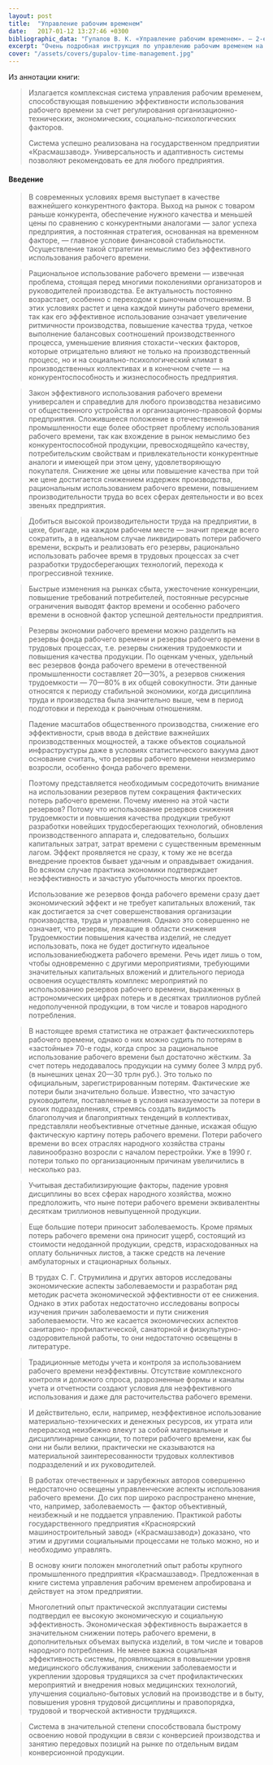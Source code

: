 ```yaml
---
layout: post
title:  "Управление рабочим временем"
date:   2017-01-12 13:27:46 +0300
bibliographic_data: "Гупалов В. К. «Управление рабочим временем». — 2-е изд., перераб. и доп. — М.: Финансы и статистика, 1998. — 240 с."
excerpt: "Очень подробная инструкция по управлению рабочим временем на предприятии. Для хозяйственных руководителей, экономистов, социологов, специалистов по управлению персоналом."
cover: "/assets/covers/gupalov-time-management.jpg"
---
```


Из аннотации книги:

> Излагается комплексная система управления рабочим временем, способствующая повышению эффективности использования рабочего времени за счет регулирования организационно-технических, экономических, социально-психологических факторов.
>
> Система успешно реализована на государственном предприятии «Красмашзавод». Универсальность и адаптивность системы позволяют рекомендовать ее для любого предприятия.

#### Введение

> В современных условиях время выступает в качестве важнейшего конкурентного фактора. Выход на рынок с товаром раньше конкурента, обеспечение нужного качества и меньшей цены по сравнению с конкурентными аналогами — залог успеха предприятия, а постоянная стратегия, основанная на временном факторе, — главное условие финансовой стабильности. Осуществление такой стратегии немыслимо без эффективного использования рабочего времени.

> Рациональное использование рабочего времени — извечная проблема, стоящая перед многими поколениями организаторов и руководителей производства. Ее актуальность постоянно возрастает, особенно с переходом к рыночным отношениям. В этих условиях растет и цена каждой минуты рабочего времени, так как его эффективное использование означает увеличение ритмичности производства, повышение качества труда, четкое выполнение балансовых соотношений производственного процесса, уменьшение влияния стохасти¬ческих факторов, которые отрицательно влияют не только на производственный процесс, но и на социально-психологический климат в производственных коллективах и в конечном счете — на конкурентоспособность и жизнеспособность предприятия.

> Закон эффективного использования рабочего времени универсален и справедлив для любого производства независимо от общественного устройства и организационно-правовой формы предприятия. Сложившееся положение в отечественной промышленности еще более обостряет проблему использования рабочего времени, так как вхождение в рынок немыслимо без конкурентоспособной продукции, превосходящейпо качеству, потребительским свойствам и привлекательности конкурентные аналоги и имеющей при этом цену, удовлетворяющую покупателя. Снижение же цены или повышение качества при той же цене достигается снижением издержек производства, рациональным использованием рабочего времени, повышением производительности труда во всех сферах деятельности и во всех звеньях предприятия.

> Добиться высокой производительности труда на предприятии, в цехе, бригаде, на каждом рабочем месте — значит прежде всего сократить, а в идеальном случае ликвидировать потери рабочего времени, вскрыть и реализовать его резервы, рационально использовать рабочее время в трудовых процессах за счет разработки трудосберегающих технологий, перехода к прогрессивной технике.

> Быстрые изменения на рынках сбыта, ужесточение конкуренции, повышение требований потребителей, постоянные ресурсные ограничения выводят фактор времени и особенно рабочего времени в основной фактор успешной деятельности предприятия.

> Резервы экономии рабочего времени можно разделить на резервы фонда рабочего времени и резервы рабочего времени в трудовых процессах, т.е. резервы снижения трудоемкости и повышения качества продукции. По оценкам ученых, удельный вес резервов фонда рабочего времени в отечественной промышленности составляет 20—30%, а резервов снижения трудоемкости — 70—80% в их общей совокупности. Эти данные относятся к периоду стабильной экономики, когда дисциплина труда и производства была значительно выше, чем в период подготовки и перехода к рыночным отношениям.

> Падение масштабов общественного производства, снижение его эффективности, срыв ввода в действие важнейших производственных мощностей, а также объектов социальной инфраструктуры даже в условиях статистического вакуума дают основание считать, что резервы рабочего времени неизмеримо возросли, особенно фонда рабочего времени.

> Поэтому представляется необходимым сосредоточить внимание на использовании резервов путем сокращения фактических потерь рабочего времени. Почему именно на этой части резервов? Потому что использование резервов снижения трудоемкости и повышения качества продукции требуют разработки новейших трудосберегающих технологий, обновления производственного аппарата и, следовательно, больших капитальных затрат, затрат времени с существенным временным лагом. Эффект проявляется не сразу, к тому же не всегда внедрение проектов бывает удачным и оправдывает ожидания. Во всяком случае практика экономики подтверждает неэффективность и зачастую убыточность многих проектов.

> Использование же резервов фонда рабочего времени сразу дает экономический эффект и не требует капитальных вложений, так как достигается за счет совершенствования организации производства, труда и управления. Однако это совершенно не означает, что резервы, лежащие в области снижения Трудоемкостии повышения качества изделий, не следует использовать, пока не будет достигнуто идеальное использованиебюджета рабочего времени. Речь идет лишь о том, чтобы одновременно с другими мероприятиями, требующими значительных капитальных вложений и длительного периода освоения осуществлять комплекс мероприятий по использованию резервов рабочего времени, выраженных в астрономических цифрах потерь и в десятках триллионов рублей недополученной продукции, в том числе и товаров народного потребления.

> В настоящее время статистика не отражает фактическихпотерь рабочего времени, однако о них можно судить по потерям в «застойные» 70-е годы, когда спрос за рациональное использование рабочего времени был достаточно жёстким. За счет потерь недодавалось продукции на сумму более 3 млрд руб. (в нынешних ценах 20—30 трлн руб.). Это только по официальным, зарегистрированным потерям. Фактические же потери были значительно больше. Известно, что зачастую руководители, поставленные в условия наказуемости за потери в своих подразделениях, стремясь создать видимость благополучия и благоприятных тенденций в коллективах, представляли необъективные отчетные данные, искажая общую фактическую картину потерь рабочего времени. Потери рабочего времени во всех отраслях народного хозяйства страны лавинообразно возросли с началом перестройки. Уже в 1990 г. потери только по организационным причинам увеличились в несколько раз.

> Учитывая дестабилизирующие факторы, падение уровня дисциплины во всех сферах народного хозяйства, можно предположить, что ныне потери рабочего времени эквивалентны десяткам триллионов невыпущенной продукции.

> Еще большие потери приносит заболеваемость. Кроме прямых потерь рабочего времени она приносит ущерб, состоящий из стоимости недоданной продукции, средств, израсходованных на оплату больничных листов, а также средств на лечение амбулаторных и стационарных больных.

> В трудах С. Г. Струмилина и других авторов исследованы экономические аспекты заболеваемости и разработан ряд методик расчета экономической эффективности от ее снижения. Однако в этих работах недостаточно исследованы вопросы изучения причин заболеваемости и пути снижения заболеваемости. Что же касается экономических аспектов санитарно- профилактической, санаторной и физкультурно-оздоровительной работы, то они недостаточно освещены в литературе.

> Традиционные методы учета и контроля за использованием рабочего времени неэффективны. Отсутствие комплексного контроля и должного спроса, разрозненные формы и каналы учета и отчетности создают условия для неэффективного использования и даже для расточительства рабочего времени.

> И действительно, если, например, неэффективное использование материально-технических и денежных ресурсов, их утрата или перерасход неизбежно влекут за собой материальные и дисциплинарные санкции, то потери рабочего времени, как бы они ни были велики, практически не сказываются на материальной заинтересованности трудовых коллективов подразделений и их руководителей.

> В работах отечественных и зарубежных авторов совершенно недостаточно освещены управленческие аспекты использования рабочего времени. До сих пор широко распространено мнение, что, например, заболеваемость — фактор объективный, неизбежный и не поддается управлению. Практикой работы государственного предприятия «Красноярский машиностроительный завод» («Красмашзавод») доказано, что этим и другими социальными процессами не только можно, но и необходимо управлять.

> В основу книги положен многолетний опыт работы крупного промышленного предприятия «Красмашзавод». Предложенная в книге система управления рабочим временем апробирована и действует на этом предприятии.

> Многолетний опыт практической эксплуатации системы подтвердил ее высокую экономическую и социальную эффективность. Экономическая эффективность выражается в значительном снижении потерь рабочего времени, в дополнительных объемах выпуска изделий, в том числе и товаров народного потребления. Не менее важна социальная эффективность системы, проявляющаяся в повышении уровня медицинского обслуживания, снижении заболеваемости и укреплении здоровья трудящихся за счет профилактических мероприятий и внедрения новых медицинских технологий, улучшения социально-бытовых условий на производстве и в быту, повышения уровня трудовой дисциплины и правопорядка, трудовой и творческой активности трудящихся.

> Система в значительной степени способствовала быстрому освоению новой продукции в связи с конверсией производства и занятию передовых позиций на рынке по отдельным видам конверсионной продукции.

